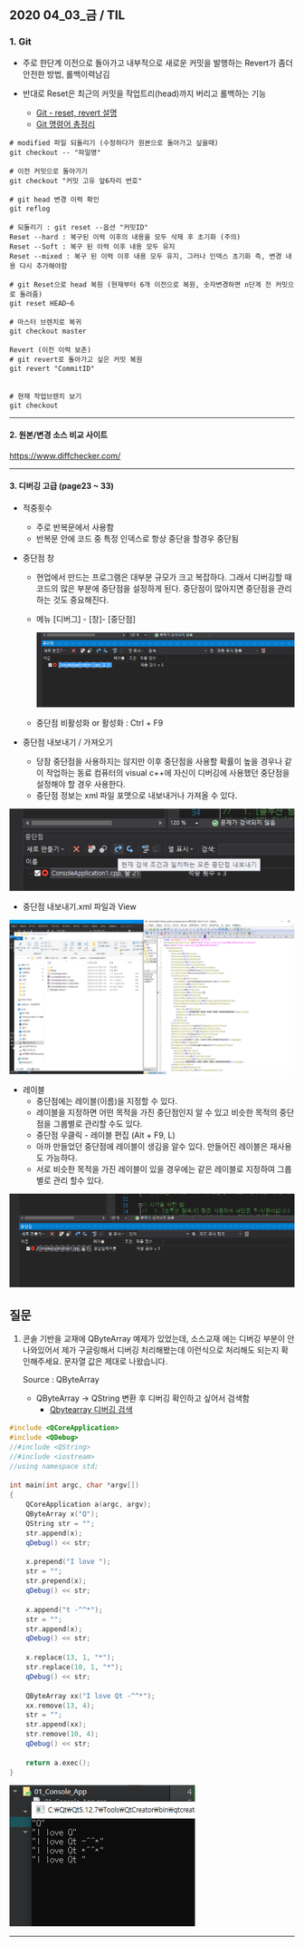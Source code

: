 ## 2020 04_03_금 / TIL

### 1.  Git

- 주로 한단계 이전으로 돌아가고 내부적으로 새로운 커밋을 발행하는 Revert가 좀더 안전한 방법, 롤백이력남김 

- 반대로 Reset은 최근의 커밋을 작업트리(head)까지 버리고 롤백하는 기능
  - [Git - reset, revert 설명](https://niceman.tistory.com/187)
  - [Git 명령어 총정리]([https://medium.com/@pks2974/%EC%9E%90%EC%A3%BC-%EC%82%AC%EC%9A%A9%ED%95%98%EB%8A%94-%EA%B8%B0%EC%B4%88-git-%EB%AA%85%EB%A0%B9%EC%96%B4-%EC%A0%95%EB%A6%AC%ED%95%98%EA%B8%B0-533b3689db81](https://medium.com/@pks2974/자주-사용하는-기초-git-명령어-정리하기-533b3689db81))

```git
# modified 파일 되돌리기 (수정하다가 원본으로 돌아가고 싶을때)
git checkout -- "파일명"

# 이전 커밋으로 돌아가기
git checkout "커밋 고유 앞6자리 번호"

# git head 변경 이력 확인 
git reflog

# 되돌리기 : git reset --옵션 "커밋ID"
Reset --hard : 복구된 이력 이후의 내용을 모두 삭제 후 초기화 (주의)
Reset --Soft : 복구 된 이력 이후 내용 모두 유지
Reset --mixed : 복구 된 이력 이후 내용 모두 유지, 그러나 인덱스 초기화 즉, 변경 내용 다시 추가해야함 

# git Reset으로 head 복원 (현재부터 6개 이전으로 복원, 숫자변경하면 n단계 전 커밋으로 돌려줌)
git reset HEAD~6

# 마스터 브렌치로 복귀
git checkout master

Revert (이전 이력 보존)
# git revert로 돌아가고 싶은 커밋 복원
git revert "CommitID"


# 현재 작업브렌치 보기
git checkout
```



***



#### 2. 원본/변경 소스 비교 사이트

https://www.diffchecker.com/



***



#### 3. 디버깅 고급 (page23 ~ 33)

- 적중횟수 

  - 주로 반복문에서 사용함 
  - 반복문 안에 코드 중 특정 인덱스로 항상 중단을 할경우 중단됨

  

- 중단점 창 

  - 현업에서 만드는 프로그램은 대부분 규모가 크고 복잡하다. 그래서 디버깅할 때 코드의 많은 부분에 중단점을 설정하게 된다. 중단점이 많아지면 중단점을 관리하는 것도 중요해진다.

  - 메뉴 [디버그] - [창]- [중단점]

    <img src="./디버깅1.PNG">

  - 중단점 비활성화 or 활성화 : Ctrl + F9

  

- 중단점 내보내기 / 가져오기 

  - 당잠 중단점을 사용하지는 않지만 이후 중단점을 사용할 확률이 높을 경우나 같이 작업하는 동료 컴퓨터의 visual c++에 자신이 디버깅에 사용했던 중단점을 설정해야 할 경우 사용한다.
  - 중단점 정보는 xml 파일 포맷으로 내보내거나 가져올 수 있다. 

<img src="./디버깅2.PNG">

- 중단점 내보내기.xml 파일과 View

<img src="./디버깅3.PNG">



- 레이블
  - 중단점에는 레이블(이름)을 지정할 수 있다. 
  - 레이블을 지정하면 어떤 목적을 가진 중단점인지 알 수 있고 비슷한 목적의 중단점을 그룹별로 관리할 수도 있다.
  - 중단점 우클릭 - 레이블 편집 (Alt + F9, L)
  - 아까 만들었던 중단점에 레이블이 생김을 알수 있다. 만들어진 레이블은 재사용도 가능하다. 
  - 서로 비슷한 목적을 가진 레이블이 있을 경우에는 같은 레이블로 지정하여 그룹별로 관리 할수 있다. 

<img src="./디버깅4.PNG">







## 질문

1. 콘솔 기반을 교재에 QByteArray 예제가 있었는데, 소스교재 에는 디버깅 부분이 안나와있어서 제가 구글링해서 디버깅 처리해봤는데 이런식으로 처리해도 되는지 확인해주세요. 문자열 값은 제대로 나왔습니다. 

   

   Source : QByteArray 

   - QByteArray -> QString 변환 후 디버깅 확인하고 싶어서 검색함 
     - [Qbytearray 디버깅 검색](https://stackoverrun.com/ko/q/3270778)



```c++
#include <QCoreApplication>
#include <QDebug>
//#include <QString>
//#include <iostream>
//using namespace std;

int main(int argc, char *argv[])
{
    QCoreApplication a(argc, argv);
    QByteArray x("Q");
    QString str = "";
    str.append(x);
    qDebug() << str;

    x.prepend("I love ");
    str = "";
    str.prepend(x);
    qDebug() << str;

    x.append("t -^^*");
    str = "";
    str.append(x);
    qDebug() << str;

    x.replace(13, 1, "*");
    str.replace(10, 1, "*");
    qDebug() << str;

    QByteArray xx("I love Qt -^^*");
    xx.remove(13, 4);
    str = "";
    str.append(xx);
    str.remove(10, 4);
    qDebug() << str;

    return a.exec();
}
```



<img src="./질문1.PNG">



***



